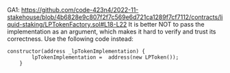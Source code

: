 GA1: https://github.com/code-423n4/2022-11-stakehouse/blob/4b6828e9c807f2f7c569e6d721ca1289f7cf7112/contracts/liquid-staking/LPTokenFactory.sol#L18-L22
It is better NOT to pass the implementation as an argument, which makes it hard to verify and trust its correctness. Use the following code instead:
```
constructor(address _lpTokenImplementation) {
        lpTokenImplementation =  address(new LPToken());
    }
```